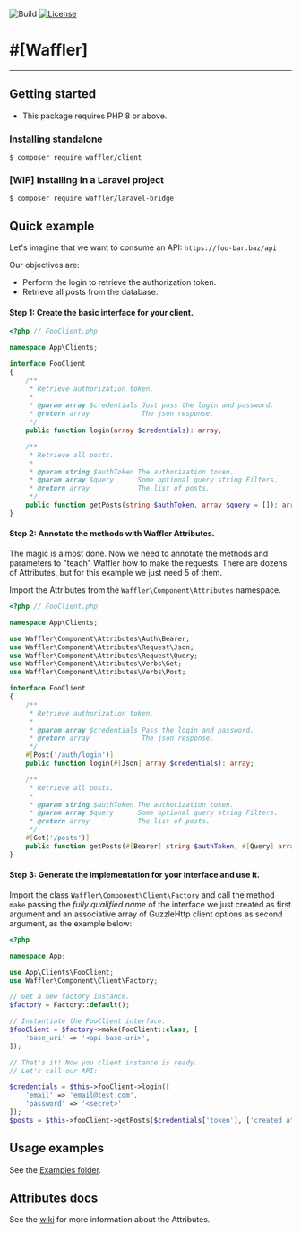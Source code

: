 ![Build](https://github.com/waffler-io/waffler/actions/workflows/php-ci.yml/badge.svg)
[![License](https://img.shields.io/github/license/waffler-io/waffler)](LICENSE)

# #[Waffler]

<hr>

## Getting started
- This package requires PHP 8 or above.

### Installing standalone

```shell
$ composer require waffler/client
```

### [WIP] Installing in a Laravel project

```shell
$ composer require waffler/laravel-bridge
```

## Quick example

Let's imagine that we want to consume an API: `https://foo-bar.baz/api`

Our objectives are:

- Perform the login to retrieve the authorization token.
- Retrieve all posts from the database.

#### Step 1: Create the basic interface for your client.

```php
<?php // FooClient.php

namespace App\Clients;

interface FooClient
{
    /**
     * Retrieve authorization token.
     *
     * @param array $credentials Just pass the login and password.
     * @return array             The json response.
     */
    public function login(array $credentials): array;

    /**
     * Retrieve all posts.
     *
     * @param string $authToken The authorization token.
     * @param array $query      Some optional query string Filters.
     * @return array            The list of posts.
     */
    public function getPosts(string $authToken, array $query = []): array;
}
```

#### Step 2: Annotate the methods with Waffler Attributes.

The magic is almost done. Now we need to annotate the methods and parameters to "teach" Waffler how to make the
requests. There are dozens of Attributes, but for this example we just need 5 of them.

Import the Attributes from the `Waffler\Component\Attributes` namespace.

```php
<?php // FooClient.php

namespace App\Clients;

use Waffler\Component\Attributes\Auth\Bearer;
use Waffler\Component\Attributes\Request\Json;
use Waffler\Component\Attributes\Request\Query;
use Waffler\Component\Attributes\Verbs\Get;
use Waffler\Component\Attributes\Verbs\Post;

interface FooClient
{
    /**
     * Retrieve authorization token.
     *
     * @param array $credentials Pass the login and password.
     * @return array             The json response.
     */
    #[Post('/auth/login')]
    public function login(#[Json] array $credentials): array;

    /**
     * Retrieve all posts.
     *
     * @param string $authToken The authorization token.
     * @param array $query      Some optional query string Filters.
     * @return array            The list of posts.
     */
    #[Get('/posts')]
    public function getPosts(#[Bearer] string $authToken, #[Query] array $query = []): array;
}
```

#### Step 3: Generate the implementation for your interface and use it.

Import the class `Waffler\Component\Client\Factory` and call the method `make` passing the
_fully qualified name_ of the interface we just created as first argument and an associative array of GuzzleHttp client
options as second argument, as the example below:

```php
<?php

namespace App;

use App\Clients\FooClient;
use Waffler\Component\Client\Factory;

// Get a new factory instance.
$factory = Factory::default();

// Instantiate the FooClient interface.
$fooClient = $factory->make(FooClient::class, [
    'base_uri' => '<api-base-uri>',
]);

// That's it! Now you client instance is ready.
// Let's call our API:

$credentials = $this->fooClient->login([
    'email' => 'email@test.com',
    'password' => '<secret>'
]);
$posts = $this->fooClient->getPosts($credentials['token'], ['created_at' => '2020-01-01'])
```

## Usage examples

See the [Examples folder](./examples).

## Attributes docs

See the [wiki](https://github.com/waffler-io/waffler/wiki/The-Waffler-Attributes) for more information about the Attributes.
